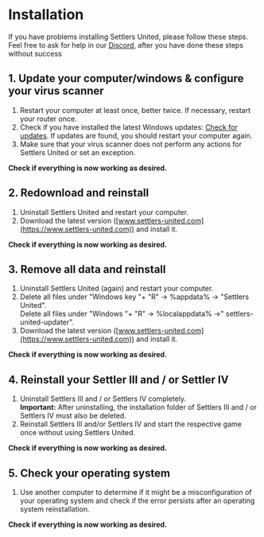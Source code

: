 # Installation

If you have problems installing Settlers United, please follow these steps. Feel free to ask for help in our [Discord](https://discord.gg/N22X3QDxMu), after you have done these steps without success

## 1. Update your computer/windows & configure your virus scanner

1. Restart your computer at least once, better twice. If necessary, restart your router once.
2. Check if you have installed the latest Windows updates: [Check for updates](ms-settings:windowsupdate?activationSource=SMC-IA-4028685). If updates are found, you should restart your computer again.
3. Make sure that your virus scanner does not perform any actions for Settlers United or set an exception.&#x20;

**Check if everything is now working as desired.**

## 2. Redownload and reinstall

1. Uninstall Settlers United and restart your computer.
2. Download the latest version ([www.settlers-united.com](https://www.settlers-united.com)) and install it.&#x20;

**Check if everything is now working as desired.**

## 3. Remove all data and reinstall

1. Uninstall Settlers United (again) and restart your computer.
2. Delete all files under "Windows key "+ "R" -> %appdata% -> "Settlers United". \
   Delete all files under "Windows "+ "R" -> %localappdata% ->" settlers-united-updater".
3. Download the latest version ([www.settlers-united.com](https://www.settlers-united.com)) and install it.&#x20;

**Check if everything is now working as desired.**

## 4. Reinstall your Settler III and / or Settler IV

1. Uninstall Settlers III and / or Settlers IV completely. \
   **Important:** After uninstalling, the installation folder of Settlers III and / or Settlers IV must also be deleted.
2. Reinstall Settlers III and/or Settlers IV and start the respective game once without using Settlers United.&#x20;

**Check if everything is now working as desired.**

## 5. Check your operating system

1. Use another computer to determine if it might be a misconfiguration of your operating system and check if the error persists after an operating system reinstallation.&#x20;

**Check if everything is now working as desired.**
